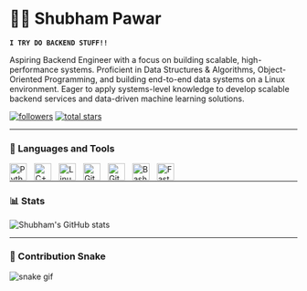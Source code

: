 # 🏄‍♂️ Shubham Pawar
<!-- MY profile READme is inspired by forrest knights github profile readme --> 

**`I TRY DO BACKEND STUFF!!`**

Aspiring Backend Engineer with a focus on building scalable, high-performance systems. Proficient in Data Structures & Algorithms, Object-Oriented Programming, and building end-to-end data systems on a Linux environment. Eager to apply systems-level knowledge to develop scalable backend services and data-driven machine learning solutions.

   <p align="left">
      </a> 
      <a href="https://github.com/shubh4m-2k04?tab=followers">
         <img alt="followers" title="Follow me on Github" src="https://custom-icon-badges.demolab.com/github/followers/shubh4m-2k04?color=236ad3&labelColor=1155ba&style=for-the-badge&logo=person-add&label=Follow&logoColor=white"/></a>
      <a href="https://github.com/shubh4m-2k04?tab=repositories&sort=stargazers">
         <img alt="total stars" title="Total stars on GitHub" src="https://custom-icon-badges.demolab.com/github/stars/shubh4m-2k04?color=55960c&style=for-the-badge&labelColor=488207&logo=star"/></a>
   </p>

---

### 🧰 Languages and Tools

<img align="left" alt="Python" width="30px" style="padding-right:10px;" src="https://cdn.jsdelivr.net/gh/devicons/devicon/icons/python/python-plain.svg" />

<img align="left" alt="C++" width="30px" style="padding-right:10px;" src="https://cdn.jsdelivr.net/gh/devicons/devicon/icons/cplusplus/cplusplus-line.svg" />

<img align="left" alt="Linux" width="30px" style="padding-right:10px;" src="https://cdn.jsdelivr.net/gh/devicons/devicon/icons/linux/linux-original.svg" />

<img align="left" alt="Git" width="30px" style="padding-right:10px;" src="https://cdn.jsdelivr.net/gh/devicons/devicon/icons/git/git-original.svg" />

<img align="left" alt="GitHub" width="30px" style="padding-right:10px;" src="https://cdn.jsdelivr.net/gh/devicons/devicon/icons/github/github-original.svg" />

<img align="left" alt="Bash" width="30px" style="padding-right:10px;" src="https://cdn.jsdelivr.net/gh/devicons/devicon/icons/bash/bash-original.svg" />

<img align="left" alt="FastAPI" width="30px" style="padding-right:10px;" src="https://cdn.jsdelivr.net/gh/devicons/devicon/icons/fastapi/fastapi-original.svg" />

<br />

---

### 📊 Stats

![Shubham's GitHub stats](https://github-readme-stats.vercel.app/api?username=shubh4m-2k04&show_icons=true&theme=gruvbox)

---

### 🐍 Contribution Snake

![snake gif](https://github.com/shubh4m-2k04/shubh4m-2k04/blob/output/github-contribution-grid-snake.gif)
